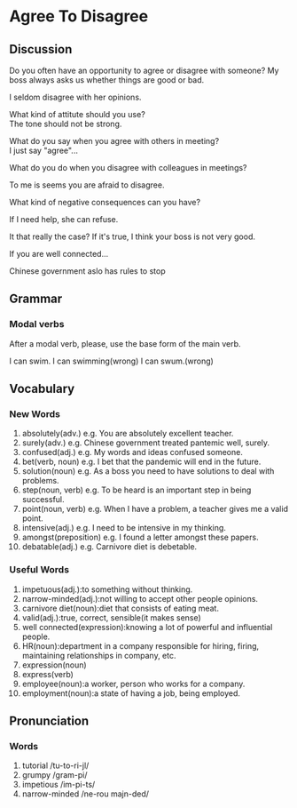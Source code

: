# Agree To Disagree
## Discussion
Do you often have an opportunity to agree or disagree with someone?
My boss always asks us whether things are good or bad.  

I seldom disagree with her opinions.  

What kind of attitute should you use?  
The tone should not be strong.  

What do you say when you agree with others in meeting?  
I just say "agree"...  

What do you do when you disagree with colleagues in meetings?  

To me is seems you are afraid to disagree.  

What kind of negative consequences can you have?  

If I need help, she can refuse.  

It that really the case? If it's true, I think your boss is not very good.  

If you are well connected...  

Chinese government aslo has rules to stop 

## Grammar
### Modal verbs
After a modal verb, please, use the base form of the main verb.  

I can swim.
I can swimming(wrong)
I can swum.(wrong) 

## Vocabulary
### New Words
1. absolutely(adv.) e.g. You are absolutely excellent teacher.
1. surely(adv.) e.g. Chinese government treated pantemic well, surely.
1. confused(adj.) e.g. My words and ideas confused someone.
1. bet(verb, noun) e.g. I bet that the pandemic will end in the future.
1. solution(noun) e.g. As a boss you need to have solutions to deal with problems.
1. step(noun, verb) e.g. To be heard is an important step in being successful.
1. point(noun, verb) e.g. When I have a problem, a teacher gives me a valid point.
1. intensive(adj.) e.g. I need to be intensive in my thinking.
1. amongst(preposition) e.g. I found a letter amongst these papers.
1. debatable(adj.) e.g. Carnivore diet is debetable.

### Useful Words
1. impetuous(adj.):to something without thinking.
1. narrow-minded(adj.):not willing to accept other people opinions.
1. carnivore diet(noun):diet that consists of eating meat.
1. valid(adj.):true, correct, sensible(it makes sense)
1. well connected(expression):knowing a lot of powerful and influential people.
1. HR(noun):department in a company responsible for hiring, firing, maintaining relationships in company, etc.  
1. expression(noun)
1. express(verb)
1. employee(noun):a worker, person who works for a company.
1. employment(noun):a state of having a job, being employed.

## Pronunciation
### Words
1. tutorial /tu-to-ri-jl/
1. grumpy /gram-pi/
1. impetious /im-pi-ts/
1. narrow-minded /ne-rou majn-ded/
